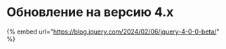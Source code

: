 # Обновление на версию 4.х

{% embed url="https://blog.jquery.com/2024/02/06/jquery-4-0-0-beta/" %}
